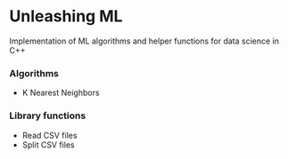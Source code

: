# Unleashing ML
Implementation of ML algorithms and helper functions for data science in C++

### Algorithms
- K Nearest Neighbors

### Library functions
- Read CSV files
- Split CSV files
